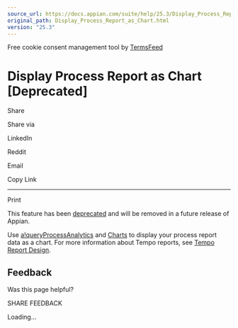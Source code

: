 ```yaml
---
source_url: https://docs.appian.com/suite/help/25.3/Display_Process_Report_as_Chart.html
original_path: Display_Process_Report_as_Chart.html
version: "25.3"
---
```


Free cookie consent management tool by [TermsFeed](https://www.termsfeed.com/)

# Display Process Report as Chart \[Deprecated\]

Share

Share via

LinkedIn

Reddit

Email

Copy Link

* * *

Print

This feature has been [deprecated](Deprecated_Features.html) and will be removed in a future release of Appian.

Use [a!queryProcessAnalytics](fnc_system_a_queryprocessanalytics.html) and [Charts](SAIL_Components.html#charts) to display your process report data as a chart. For more information about Tempo reports, see [Tempo Report Design](Tempo_Report_Design.html).

## Feedback

Was this page helpful?

SHARE FEEDBACK

Loading...